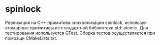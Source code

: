 # spinlock
Реализация на C++ примитива синхронизации spinlock, используя атомарные примитивы из стандартной библиотеки std::atomic. 
Для тестирования используется GTest. Сборка тестов осуществляется при помозщи CMakeLists.txt.
